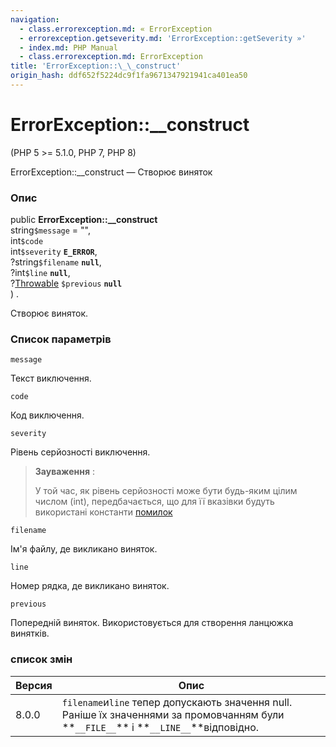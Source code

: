 ```yaml
---
navigation:
  - class.errorexception.md: « ErrorException
  - errorexception.getseverity.md: 'ErrorException::getSeverity »'
  - index.md: PHP Manual
  - class.errorexception.md: ErrorException
title: 'ErrorException::\_\_construct'
origin_hash: ddf652f5224dc9f1fa9671347921941ca401ea50
---
```

# ErrorException::\_\_construct

(PHP 5 >= 5.1.0, PHP 7, PHP 8)

ErrorException::\_\_construct — Створює виняток

### Опис

public **ErrorException::\_\_construct**  
string`$message` = "",  
int`$code`  
int`$severity` **`E_ERROR`**,  
?string`$filename` **`null`**,  
?int`$line` **`null`**,  
?[Throwable](class.throwable.md) `$previous` **`null`**  
) .

Створює виняток.

### Список параметрів

`message`

Текст виключення.

`code`

Код виключення.

`severity`

Рівень серйозності виключення.

> **Зауваження** :
> 
> У той час, як рівень серйозності може бути будь-яким цілим числом (int), передбачається, що для її вказівки будуть використані константи [помилок](errorfunc.constants.md)

`filename`

Ім'я файлу, де викликано виняток.

`line`

Номер рядка, де викликано виняток.

`previous`

Попередній виняток. Використовується для створення ланцюжка винятків.

### список змін

| Версия | Опис |
| --- | --- |
| 8.0.0 | `filename`и`line` тепер допускають значення null. Раніше їх значеннями за промовчанням були \*\*`__FILE__`** і **`__LINE__`\*\*відповідно. |
